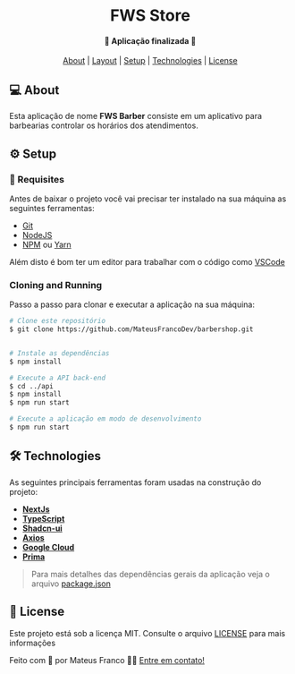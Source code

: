 ﻿<h1 align="center">
FWS Store
</h1>

<h4 align="center"> 
  🚀 Aplicação finalizada 🚀
</h4>

<p align="center">
 <a href="#-about">About</a> | 
 <a href="#-layout">Layout</a> | 
 <a href="#-setup">Setup</a> | 
 <a href="#-technologies">Technologies</a> | 
 <a href="#-license">License</a>
</p>

## 💻 About

Esta aplicação de nome **FWS Barber** consiste em um aplicativo para barbearias controlar os horários dos atendimentos.

## ⚙ Setup

### 📝 Requisites

Antes de baixar o projeto você vai precisar ter instalado na sua máquina as seguintes ferramentas:

- [Git](https://git-scm.com)
- [NodeJS](https://nodejs.org/en/)
- [NPM](https://www.npmjs.com/) ou [Yarn](https://yarnpkg.com/)

Além disto é bom ter um editor para trabalhar com o código como [VSCode](https://code.visualstudio.com/)

### Cloning and Running

Passo a passo para clonar e executar a aplicação na sua máquina:

```bash
# Clone este repositório
$ git clone https://github.com/MateusFrancoDev/barbershop.git


# Instale as dependências
$ npm install

# Execute a API back-end
$ cd ../api
$ npm install
$ npm run start

# Execute a aplicação em modo de desenvolvimento
$ npm run start
```

## 🛠 Technologies

As seguintes principais ferramentas foram usadas na construção do projeto:

- **[NextJs](https://nextjs.org/)**
- **[TypeScript](https://www.typescriptlang.org/)**
- **[Shadcn-ui](https://ui.shadcn.com/)**
- **[Axios](https://axios-http.com/ptbr/docs/intro)**
- **[Google Cloud](https://cloud.google.com/)**
- **[Prima](https://www.prisma.io/nextjs)**

> Para mais detalhes das dependências gerais da aplicação veja o arquivo [package.json](./mobile/package.json)

## 📝 License

Este projeto está sob a licença MIT. Consulte o arquivo [LICENSE](./LICENSE) para mais informações

<p>
  Feito com 💜 por Mateus Franco 👋🏽 <a href="https://www.linkedin.com/in/mateus-franco-dev/" target="_blank">Entre em contato!</a>  
</p>
